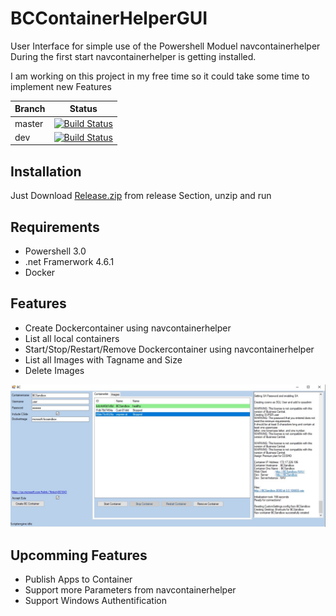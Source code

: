 # BCContainerHelperGUI
User Interface for simple use of the Powershell Moduel navcontainerhelper
During the first start navcontainerhelper is getting installed. 

I am working on this project in my free time so it could take some time to implement new Features

|Branch|Status|
|-------|-------|
|master|[![Build Status](https://dev.azure.com/PatrickGrabensteiner/BCContainerHelperGUI/_apis/build/status/PatrickGrabensteiner.BCContainerHelperGUI?branchName=master)](https://dev.azure.com/PatrickGrabensteiner/BCContainerHelperGUI/_build/latest?definitionId=2&branchName=master)|
|dev|[![Build Status](https://dev.azure.com/PatrickGrabensteiner/BCContainerHelperGUI/_apis/build/status/PatrickGrabensteiner.BCContainerHelperGUI?branchName=master)](https://dev.azure.com/PatrickGrabensteiner/BCContainerHelperGUI/_build/latest?definitionId=2&branchName=dev)|

## Installation
Just Download [Release.zip](../../releases/download/v1.0.0.1/Release.zip) from release Section, unzip and run

## Requirements
* Powershell 3.0
* .net Framerwork 4.6.1
* Docker 

## Features
* Create Dockercontainer using navcontainerhelper
* List all local containers
* Start/Stop/Restart/Remove Dockercontainer using navcontainerhelper
* List all Images with Tagname and Size
* Delete Images

![GUI](Images/Screenshot-1.jpg)

## Upcomming Features
* Publish Apps to Container
* Support more Parameters from navcontainerhelper
* Support Windows Authentification

